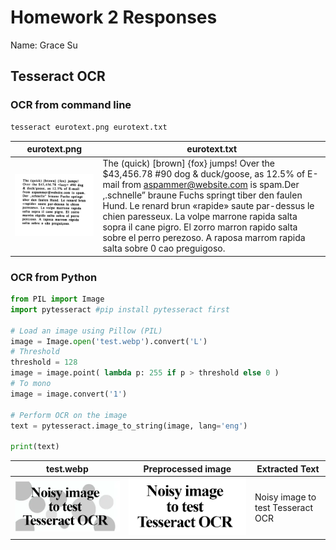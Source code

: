# Homework 2 Responses

Name: Grace Su

## Tesseract OCR
### OCR from command line
```bash
tesseract eurotext.png eurotext.txt
```
| eurotext.png       | eurotext.txt       |
|-------------------|-------------------|
| ![eurotext.png](eurotext.png) | The (quick) [brown] {fox} jumps! Over the $43,456.78 <lazy> #90 dog & duck/goose, as 12.5% of E-mail from aspammer@website.com is spam.Der ,.schnelle” braune Fuchs springt tiber den faulen Hund. Le renard brun «rapide» saute par-dessus le chien paresseux. La volpe marrone rapida salta sopra il cane pigro. El zorro marron rapido salta sobre el perro perezoso. A raposa marrom rapida salta sobre 0 cao preguigoso. |

### OCR from Python
```python
from PIL import Image
import pytesseract #pip install pytesseract first

# Load an image using Pillow (PIL)
image = Image.open('test.webp').convert('L')
# Threshold
threshold = 128
image = image.point( lambda p: 255 if p > threshold else 0 )
# To mono
image = image.convert('1')

# Perform OCR on the image
text = pytesseract.image_to_string(image, lang='eng')

print(text)
```

| test.webp       | Preprocessed image          | Extracted Text       |
|-----------------|-----------------------------|-----------------------|
| ![test.webp](test.webp) | ![Preprocessed image](test_binarized.png) | Noisy image to test Tesseract OCR |

